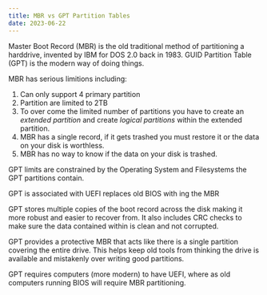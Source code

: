 ```yaml
---
title: MBR vs GPT Partition Tables
date: 2023-06-22
---
```


Master Boot Record (MBR) is the old traditional method of partitioning a harddrive, invented by IBM for DOS 2.0 back in 1983. GUID Partition Table (GPT) is the modern way of doing things.

MBR has serious limitions including:
1. Can only support 4 primary partition
2. Partition are limited to 2TB
3. To over come the limited number of partitions you have to create an _extended partition_ and create _logical partitions_ within the extended partition.
4. MBR has a single record, if it gets trashed you must restore it or the data on your disk is worthless.
5. MBR has no way to know if the data on your disk is trashed.

GPT limits are constrained by the Operating System and Filesystems the GPT partitions contain.

GPT is associated with UEFI replaces old BIOS with ing the MBR 

GPT stores multiple copies of the boot record across the disk making it more robust and easier to recover from.  It also includes CRC checks to make sure the data contained within is clean and not corrupted.

GPT provides a protective MBR that acts like there is a single partition covering the entire drive. This helps keep old tools from thinking the drive is available and mistakenly over writing good partitions.

GPT requires computers (more modern) to have UEFI, where as old computers running BIOS will require MBR partitioning.
